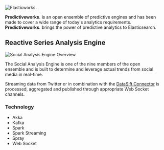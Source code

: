 ![Elasticworks.](https://raw.githubusercontent.com/skrusche63/spark-social/master/images/predictiveworks.png)

**Predictiveworks.** is an open ensemble of predictive engines and has been made to cover a wide range of today's analytics requirements. **Predictiveworks.**  brings the power of predictive analytics to Elasticsearch.

## Reactive Series Analysis Engine

![Social Analysis Engine Overview](https://raw.githubusercontent.com/skrusche63/spark-social/master/images/social-analysis-overview.png)

The Social Analysis Engine is one of the nine members of the open ensemble and is built to determine and leverage actual trends
from social media in real-time.

Streaming data from Twitter or in combination with the [DataSift Connector](https://github.com/skrusche63/spark-datasift) is processed, aggregated and
published through appropriate Web Socket channels.

### Technology

* Akka
* Kafka
* Spark
* Spark Streaming
* Spray
* Web Socket

